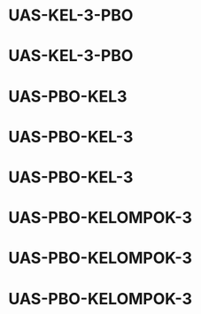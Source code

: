 # UAS-KEL-3-PBO
# UAS-KEL-3-PBO
# UAS-PBO-KEL3
# UAS-PBO-KEL-3
# UAS-PBO-KEL-3
# UAS-PBO-KELOMPOK-3
# UAS-PBO-KELOMPOK-3
# UAS-PBO-KELOMPOK-3

